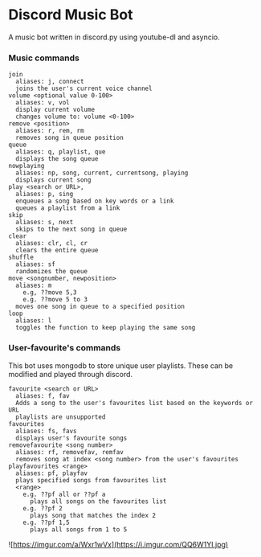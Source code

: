 # Discord Music Bot

A music bot written in discord.py using youtube-dl and asyncio.

### Music commands

```
join
  aliases: j, connect
  joins the user's current voice channel
volume <optional value 0-100>
  aliases: v, vol
  display current volume
  changes volume to: volume <0-100>
remove <position>
  aliases: r, rem, rm
  removes song in queue position
queue
  aliases: q, playlist, que
  displays the song queue
nowplaying
  aliases: np, song, current, currentsong, playing
  displays current song
play <search or URL>,
  aliases: p, sing 
  enqueues a song based on key words or a link
  queues a playlist from a link
skip 
  aliases: s, next
  skips to the next song in queue
clear
  aliases: clr, cl, cr
  clears the entire queue
shuffle
  aliases: sf
  randomizes the queue
move <songnumber, newposition>
  aliases: m
    e.g, ??move 5,3 
    e.g. ??move 5 to 3
  moves one song in queue to a specified position
loop
  aliases: l
  toggles the function to keep playing the same song
```
### User-favourite's commands

This bot uses mongodb to store unique user playlists. 
These can be modified and played through discord.

```
favourite <search or URL>
  aliases: f, fav
  Adds a song to the user's favourites list based on the keywords or URL
  playlists are unsupported
favourites
  aliases: fs, favs
  displays user's favourite songs
removefavourite <song number>
  aliases: rf, removefav, remfav
  removes song at index <song number> from the user's favourites
playfavourites <range>
  aliases: pf, playfav
  plays specified songs from favourites list
  <range>
    e.g. ??pf all or ??pf a
      plays all songs on the favourites list
    e.g. ??pf 2
      plays song that matches the index 2
    e.g. ??pf 1,5
      plays all songs from 1 to 5
```

![https://imgur.com/a/Wxr1wVx](https://i.imgur.com/QQ6W1YI.jpg)

